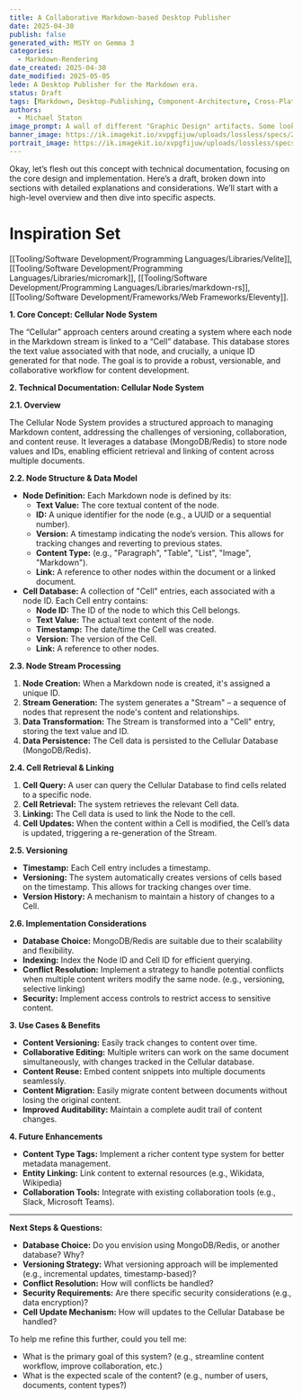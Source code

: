 ```yaml
---
title: A Collaborative Markdown-based Desktop Publisher
date: 2025-04-30
publish: false
generated_with: MSTY on Gemma 3
categories:
  - Markdown-Rendering
date_created: 2025-04-30
date_modified: 2025-05-05
lede: A Desktop Publisher for the Markdown era.
status: Draft
tags: [Markdown, Desktop-Publishing, Component-Architecture, Cross-Platform]
authors:
  - Michael Staton
image_prompt: A wall of different "Graphic Design" artifacts. Some look like pamphlets, some look like posters"
banner_image: https://ik.imagekit.io/xvpgfijuw/uploads/lossless/specs/2025-05-05_banner_image_Create-a-Cellular-based-Content-System_7a9546e3-125b-479e-a134-cabe7dc3ad70_wo1vk5ujl.webp
portrait_image: https://ik.imagekit.io/xvpgfijuw/uploads/lossless/specs/2025-05-05_portrait_image_Create-a-Cellular-based-Content-System_fa0e86ec-967f-4f8c-8401-de21e226bd73_jLLqn7Kiz.webp
---
```

Okay, let’s flesh out this concept with technical documentation, focusing on the core design and implementation. Here’s a draft, broken down into sections with detailed explanations and considerations. We’ll start with a high-level overview and then dive into specific aspects.

# Inspiration Set
[[Tooling/Software Development/Programming Languages/Libraries/Velite]], [[Tooling/Software Development/Programming Languages/Libraries/micromark]], [[Tooling/Software Development/Programming Languages/Libraries/markdown-rs]], [[Tooling/Software Development/Frameworks/Web Frameworks/Eleventy]]. 

**1. Core Concept: Cellular Node System**

The “Cellular” approach centers around creating a system where each node in the Markdown stream is linked to a “Cell” database. This database stores the text value associated with that node, and crucially, a unique ID generated for that node. The goal is to provide a robust, versionable, and collaborative workflow for content development.

**2. Technical Documentation: Cellular Node System**

**2.1. Overview**

The Cellular Node System provides a structured approach to managing Markdown content, addressing the challenges of versioning, collaboration, and content reuse. It leverages a database (MongoDB/Redis) to store node values and IDs, enabling efficient retrieval and linking of content across multiple documents.

**2.2. Node Structure & Data Model**

- **Node Definition:** Each Markdown node is defined by its:
    - **Text Value:** The core textual content of the node.
    - **ID:** A unique identifier for the node (e.g., a UUID or a sequential number).
    - **Version:** A timestamp indicating the node’s version. This allows for tracking changes and reverting to previous states.
    - **Content Type:** (e.g., "Paragraph", "Table", "List", "Image", "Markdown").
    - **Link:** A reference to other nodes within the document or a linked document.
- **Cell Database:** A collection of "Cell" entries, each associated with a node ID. Each Cell entry contains:
    - **Node ID:** The ID of the node to which this Cell belongs.
    - **Text Value:** The actual text content of the node.
    - **Timestamp:** The date/time the Cell was created.
    - **Version:** The version of the Cell.
    - **Link:** A reference to other nodes.

**2.3. Node Stream Processing**

1. **Node Creation:** When a Markdown node is created, it's assigned a unique ID.
2. **Stream Generation:** The system generates a "Stream" – a sequence of nodes that represent the node's content and relationships.
3. **Data Transformation:** The Stream is transformed into a "Cell" entry, storing the text value and ID.
4. **Data Persistence:** The Cell data is persisted to the Cellular Database (MongoDB/Redis).

**2.4. Cell Retrieval & Linking**

1. **Cell Query:** A user can query the Cellular Database to find cells related to a specific node.
2. **Cell Retrieval:** The system retrieves the relevant Cell data.
3. **Linking:** The Cell data is used to link the Node to the cell.
4. **Cell Updates:** When the content within a Cell is modified, the Cell’s data is updated, triggering a re-generation of the Stream.

**2.5. Versioning**

- **Timestamp:** Each Cell entry includes a timestamp.
- **Versioning:** The system automatically creates versions of cells based on the timestamp. This allows for tracking changes over time.
- **Version History:** A mechanism to maintain a history of changes to a Cell.

**2.6. Implementation Considerations**

- **Database Choice:** MongoDB/Redis are suitable due to their scalability and flexibility.
- **Indexing:** Index the Node ID and Cell ID for efficient querying.
- **Conflict Resolution:** Implement a strategy to handle potential conflicts when multiple content writers modify the same node. (e.g., versioning, selective linking)
- **Security:** Implement access controls to restrict access to sensitive content.

**3. Use Cases & Benefits**

- **Content Versioning:** Easily track changes to content over time.
- **Collaborative Editing:** Multiple writers can work on the same document simultaneously, with changes tracked in the Cellular database.
- **Content Reuse:** Embed content snippets into multiple documents seamlessly.
- **Content Migration:** Easily migrate content between documents without losing the original content.
- **Improved Auditability:** Maintain a complete audit trail of content changes.

**4. Future Enhancements**

- **Content Type Tags:** Implement a richer content type system for better metadata management.
- **Entity Linking:** Link content to external resources (e.g., Wikidata, Wikipedia)
- **Collaboration Tools:** Integrate with existing collaboration tools (e.g., Slack, Microsoft Teams).

---

**Next Steps & Questions:**

- **Database Choice:** Do you envision using MongoDB/Redis, or another database? Why?
- **Versioning Strategy:** What versioning approach will be implemented (e.g., incremental updates, timestamp-based)?
- **Conflict Resolution:** How will conflicts be handled?
- **Security Requirements:** Are there specific security considerations (e.g., data encryption)?
- **Cell Update Mechanism:** How will updates to the Cellular Database be handled?

To help me refine this further, could you tell me:

- What is the primary goal of this system? (e.g., streamline content workflow, improve collaboration, etc.)
- What is the expected scale of the content? (e.g., number of users, documents, content types?)